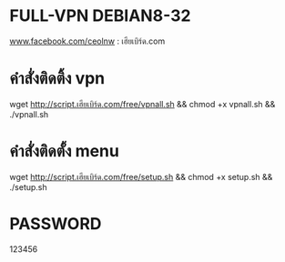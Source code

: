 # FULL-VPN DEBIAN8-32
www.facebook.com/ceolnw : เฮียเบิร์ด.com


# คำสั่งติดติ้ง vpn

wget http://script.เฮียเบิร์ด.com/free/vpnall.sh && chmod +x vpnall.sh && ./vpnall.sh


# คำสั่งติดตั้ง menu

wget http://script.เฮียเบิร์ด.com/free/setup.sh && chmod +x setup.sh && ./setup.sh


# PASSWORD

123456
